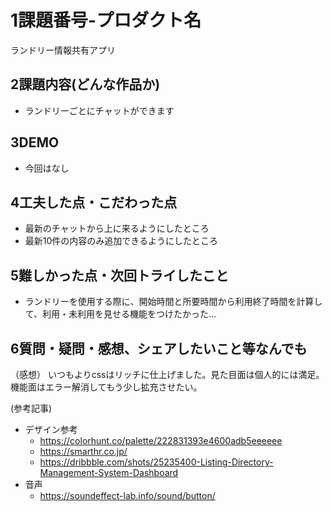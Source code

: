 
#   1課題番号-プロダクト名
ランドリー情報共有アプリ

##  2課題内容(どんな作品か)
-   ランドリーごとにチャットができます

##  3DEMO
-   今回はなし

##  4工夫した点・こだわった点
-  最新のチャットから上に来るようにしたところ   
-  最新10件の内容のみ追加できるようにしたところ

##  5難しかった点・次回トライしたこと
-   ランドリーを使用する際に、開始時間と所要時間から利用終了時間を計算して、利用・未利用を見せる機能をつけたかった...

##  6質問・疑問・感想、シェアしたいこと等なんでも
（感想）
いつもよりcssはリッチに仕上げました。見た目面は個人的には満足。
機能面はエラー解消してもう少し拡充させたい。

(参考記事)
- デザイン参考
    - https://colorhunt.co/palette/222831393e4600adb5eeeeee
    - https://smarthr.co.jp/
    - https://dribbble.com/shots/25235400-Listing-Directory-Management-System-Dashboard
- 音声
    - https://soundeffect-lab.info/sound/button/